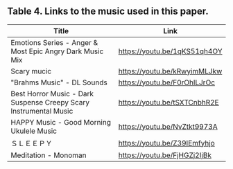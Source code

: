 ## Table 4. Links to the music used in this paper.

Title | Link
------------ | -------------
Emotions Series - Anger & Most Epic Angry Dark Music Mix | https://youtu.be/1qKS51qh4OY
Scary mucic | https://youtu.be/kRwyimMLJkw
"Brahms Music" - DL Sounds | https://youtu.be/F0rOhlLJrOc
Best Horror Music - Dark Suspense Creepy Scary Instrumental Music | https://youtu.be/tSXTCnbhR2E
HAPPY Music - Good Morning Ukulele Music | https://youtu.be/NvZtkt9973A
ＳＬＥＥＰＹ | https://youtu.be/Z39IEmfyhjo
Meditation - Monoman | https://youtu.be/FjHGZj2IjBk
